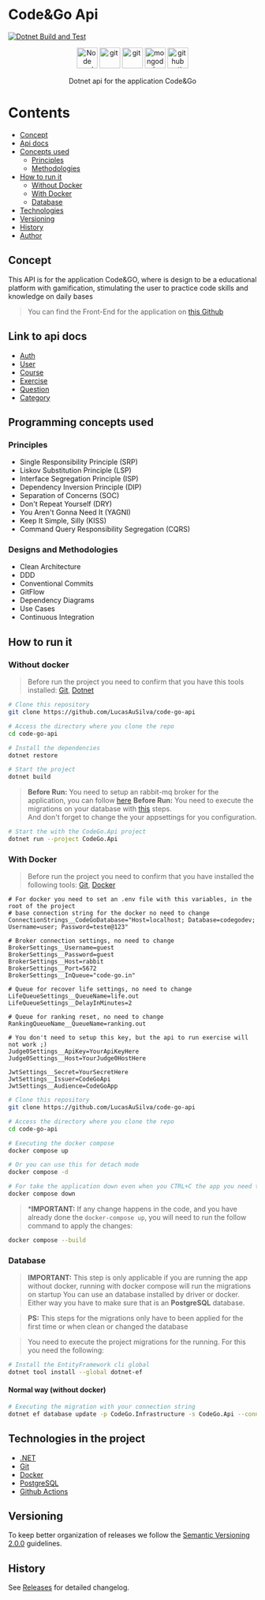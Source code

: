 # Code&Go Api

[![Dotnet Build and Test](https://github.com/LucasAuSilva/code-go-api/actions/workflows/dotnet-build-test.yml/badge.svg?branch=master)](https://github.com/LucasAuSilva/code-go-api/actions/workflows/dotnet-build-test.yml)

<!-- <div align="center">
  <img height="60%" width="60%" src="https://github.com/rmanguinho/clean-ts-api/blob/master/public/img/logo-course.png?raw=true" alt="Node and typescript"/>
</div> -->

<div align="center">
  <img height="42" width="42" src="https://simpleicons.now.sh/dotnet/512BD4" alt="Node and typescript"/>
  <img height="42" width="42" src="https://simpleicons.now.sh/nuget/004880" alt="git" />
  <img height="42" width="42" src="https://simpleicons.now.sh/git/F05032" alt="git" />
  <img height="42" width="42" src="https://simpleicons.now.sh/postgresql/4169E1" alt="mongodb logo" />
  <img height="42" width="42" src="https://simpleicons.now.sh/githubactions/2088FF" alt="github actions logo" />
</div>

<p align="center">Dotnet api for the application Code&Go</p>

Contents
=============

<!--ts-->
* [Concept](#concept)
* [Api docs](#link-to-api-docs)
* [Concepts used](#programming-concepts-used)
  * [Principles](#principles)
  * [Methodologies](#designs-and-methodologies)
* [How to run it](#how-to-run-it)
  * [Without Docker](#without-docker)
  * [With Docker](#with-docker)
  * [Database](#database)
* [Technologies](#technologies-in-the-project)
* [Versioning](#versioning)
* [History](#history)
* [Author](#author)
<!--te-->

## Concept

This API is for the application Code&GO, where is design to be a educational platform with gamification, stimulating the user to practice code skills and knowledge on daily bases  
> You can find the Front-End for the application on [this Github](https://github.com/guiillescas/code-and-go)

## Link to api docs

- [Auth](./Docs/Api/Auth.md)
- [User](./Docs/Api/User.md)
- [Course](./Docs/Api/Course.md)
- [Exercise](./Docs/Api/Exercise.md)
- [Question](./Docs/Api/Question.md)
- [Category](./Docs/Api/Category.md)

## Programming concepts used

### Principles

* Single Responsibility Principle (SRP)
* Liskov Substitution Principle (LSP)
* Interface Segregation Principle (ISP)
* Dependency Inversion Principle (DIP)
* Separation of Concerns (SOC)
* Don't Repeat Yourself (DRY)
* You Aren't Gonna Need It (YAGNI)
* Keep It Simple, Silly (KISS)
* Command Query Responsibility Segregation (CQRS)

### Designs and Methodologies

* Clean Architecture
* DDD
* Conventional Commits
* GitFlow
* Dependency Diagrams
* Use Cases
* Continuous Integration
<!-- * Continuous Delivery -->

## How to run it

### Without docker

> Before run the project you need to confirm that you have this tools installed:
> [Git](https://git-scm.com), [Dotnet](https://dotnet.microsoft.com/download)

```bash
# Clone this repository
git clone https://github.com/LucasAuSilva/code-go-api
```
```bash
# Access the directory where you clone the repo
cd code-go-api
```
```bash
# Install the dependencies
dotnet restore
```
```bash
# Start the project
dotnet build
```

> **Before Run:** You need to setup an rabbit-mq broker for the application, you can follow [here](./Docs/configuration/rabbitmq.md) 
> **Before Run:** You need to execute the migrations on your database with [this](#database) steps.  
> And don't forget to change the your appsettings for you configuration.

```bash
# Start the with the CodeGo.Api project
dotnet run --project CodeGo.Api
```

### With Docker

> Before run the project you need to confirm that you have installed the following tools:
> [Git](https://git-scm.com), [Docker](https://www.docker.com/)

```text
# For docker you need to set an .env file with this variables, in the root of the project
# base connection string for the docker no need to change
ConnectionStrings__CodeGoDatabase="Host=localhost; Database=codegodev; Username=user; Password=teste@123"

# Broker connection settings, no need to change
BrokerSettings__Username=guest
BrokerSettings__Password=guest
BrokerSettings__Host=rabbit
BrokerSettings__Port=5672
BrokerSettings__InQueue="code-go.in"

# Queue for recover life settings, no need to change
LifeQueueSettings__QueueName=life.out
LifeQueueSettings__DelayInMinutes=2

# Queue for ranking reset, no need to change
RankingQueueName__QueueName=ranking.out

# You don't need to setup this key, but the api to run exercise will not work ;)
Judge0Settings__ApiKey=YourApiKeyHere
Judge0Settings__Host=YourJudge0HostHere

JwtSettings__Secret=YourSecretHere
JwtSettings__Issuer=CodeGoApi
JwtSettings__Audience=CodeGoApp
```

```bash
# Clone this repository
git clone https://github.com/LucasAuSilva/code-go-api
```
```bash
# Access the directory where you clone the repo
cd code-go-api
```
```bash
# Executing the docker compose
docker compose up
```
```bash
# Or you can use this for detach mode
docker compose -d
```
```bash
# For take the application down even when you CTRL+C the app you need to make this
docker compose down
```
> ***IMPORTANT:** If any change happens in the code, and you have already done the `docker-compose up`, you will need to run the follow command to apply the changes:
```bash
docker compose --build
```

### Database
> **IMPORTANT:** This step is only applicable if you are running the app without docker, running with docker compose will run the migrations on startup
> You can use an database installed by driver or docker. Either way you have to make sure that is an **PostgreSQL** database.

> **PS:** This steps for the migrations only have to been applied for the first time or when clean or changed the database

> You need to execute the project migrations for the running. For this you need the following:

```bash
# Install the EntityFramework cli global
dotnet tool install --global dotnet-ef
```

#### Normal way (without docker)
```bash
# Executing the migration with your connection string
dotnet ef database update -p CodeGo.Infrastructure -s CodeGo.Api --connection "your connection string goes here"
```

## Technologies in the project

* [.NET](https://dotnet.microsoft.com/)
* [Git](https://git-scm.com/)
* [Docker](https://www.docker.com/)
* [PostgreSQL](https://www.postgresql.org/)
* [Github Actions](https://github.com/features/actions)

## Versioning

To keep better organization of releases we follow the [Semantic Versioning 2.0.0](http://semver.org/) guidelines.

## History

See [Releases](https://github.com/LucasAuSilva/code-go-api/releases) for detailed changelog.
